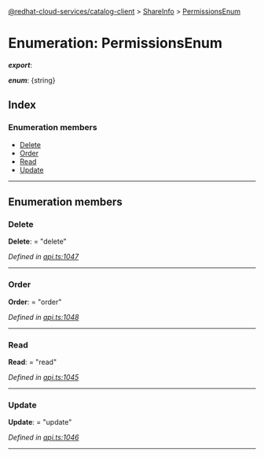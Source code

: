 [@redhat-cloud-services/catalog-client](../README.md) > [ShareInfo](../modules/shareinfo.md) > [PermissionsEnum](../enums/shareinfo.permissionsenum.md)

# Enumeration: PermissionsEnum

*__export__*: 

*__enum__*: {string}

## Index

### Enumeration members

* [Delete](shareinfo.permissionsenum.md#delete)
* [Order](shareinfo.permissionsenum.md#order)
* [Read](shareinfo.permissionsenum.md#read)
* [Update](shareinfo.permissionsenum.md#update)

---

## Enumeration members

<a id="delete"></a>

###  Delete

**Delete**:  = "delete"

*Defined in [api.ts:1047](https://github.com/RedHatInsights/javascript-clients/blob/master/packages/catalog/api.ts#L1047)*

___
<a id="order"></a>

###  Order

**Order**:  = "order"

*Defined in [api.ts:1048](https://github.com/RedHatInsights/javascript-clients/blob/master/packages/catalog/api.ts#L1048)*

___
<a id="read"></a>

###  Read

**Read**:  = "read"

*Defined in [api.ts:1045](https://github.com/RedHatInsights/javascript-clients/blob/master/packages/catalog/api.ts#L1045)*

___
<a id="update"></a>

###  Update

**Update**:  = "update"

*Defined in [api.ts:1046](https://github.com/RedHatInsights/javascript-clients/blob/master/packages/catalog/api.ts#L1046)*

___

